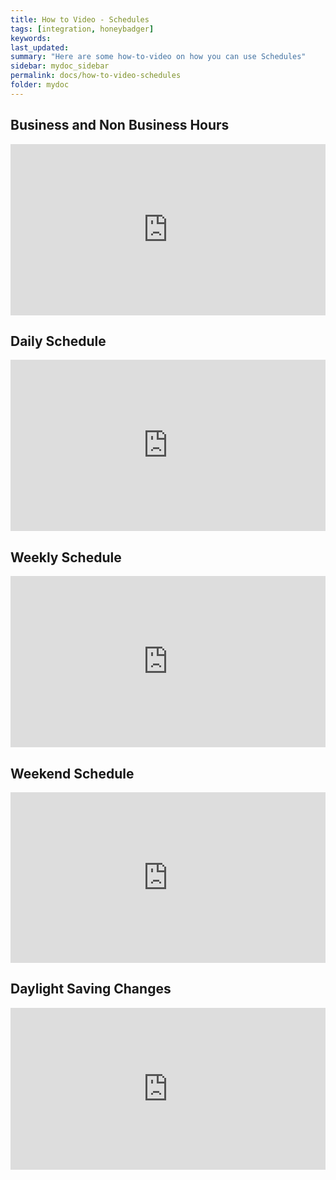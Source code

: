 ```yaml
---
title: How to Video - Schedules
tags: [integration, honeybadger]
keywords: 
last_updated: 
summary: "Here are some how-to-video on how you can use Schedules"
sidebar: mydoc_sidebar
permalink: docs/how-to-video-schedules
folder: mydoc
---
```


## Business and Non Business Hours

<div class="wistia_responsive_padding" style="padding:54.37% 0 0 0;position:relative;"><div class="wistia_responsive_wrapper" style="height:100%;left:0;position:absolute;top:0;width:100%;"><iframe src="https://fast.wistia.net/embed/iframe/g4x9xq01q5?videoFoam=true" title="Business And Non Business Hours Video" allow="autoplay; fullscreen" allowtransparency="true" frameborder="0" scrolling="no" class="wistia_embed" name="wistia_embed" allowfullscreen msallowfullscreen width="100%" height="100%"></iframe></div></div>
<script src="https://fast.wistia.net/assets/external/E-v1.js" async></script>

## Daily Schedule

<div class="wistia_responsive_padding" style="padding:54.37% 0 0 0;position:relative;"><div class="wistia_responsive_wrapper" style="height:100%;left:0;position:absolute;top:0;width:100%;"><iframe src="https://fast.wistia.net/embed/iframe/tqxirigv8n?videoFoam=true" title="Daily Schedule-1 Video" allow="autoplay; fullscreen" allowtransparency="true" frameborder="0" scrolling="no" class="wistia_embed" name="wistia_embed" allowfullscreen msallowfullscreen width="100%" height="100%"></iframe></div></div>

## Weekly Schedule

<div class="wistia_responsive_padding" style="padding:54.37% 0 0 0;position:relative;"><div class="wistia_responsive_wrapper" style="height:100%;left:0;position:absolute;top:0;width:100%;"><iframe src="https://fast.wistia.net/embed/iframe/rcnj6dw486?videoFoam=true" title="Weekly Schedule-1 Video" allow="autoplay; fullscreen" allowtransparency="true" frameborder="0" scrolling="no" class="wistia_embed" name="wistia_embed" allowfullscreen msallowfullscreen width="100%" height="100%"></iframe></div></div>

## Weekend Schedule

<div class="wistia_responsive_padding" style="padding:54.17% 0 0 0;position:relative;"><div class="wistia_responsive_wrapper" style="height:100%;left:0;position:absolute;top:0;width:100%;"><iframe src="https://fast.wistia.net/embed/iframe/0ug7v033ez?videoFoam=true" title="Weekend Schedule-1 Video" allow="autoplay; fullscreen" allowtransparency="true" frameborder="0" scrolling="no" class="wistia_embed" name="wistia_embed" allowfullscreen msallowfullscreen width="100%" height="100%"></iframe></div></div>

## Daylight Saving Changes

<div class="wistia_responsive_padding" style="padding:51.46% 0 0 0;position:relative;"><div class="wistia_responsive_wrapper" style="height:100%;left:0;position:absolute;top:0;width:100%;"><iframe src="https://fast.wistia.net/embed/iframe/722f2bb7xq?videoFoam=true" title="Day Light Saving Changes_1 Video" allow="autoplay; fullscreen" allowtransparency="true" frameborder="0" scrolling="no" class="wistia_embed" name="wistia_embed" allowfullscreen msallowfullscreen width="100%" height="100%"></iframe></div></div>